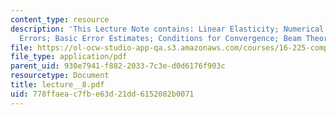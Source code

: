 ```yaml
---
content_type: resource
description: 'This Lecture Note contains: Linear Elasticity; Numerical Integration
  Errors; Basic Error Estimates; Conditions for Convergence; Beam Theory; Patch Test.'
file: https://ol-ocw-studio-app-qa.s3.amazonaws.com/courses/16-225-computational-mechanics-of-materials-fall-2003/778ffaeac7fbe63d21dd6152082b0071_lecture__8.pdf
file_type: application/pdf
parent_uid: 930e7941-f882-2033-7c3e-d0d6176f903c
resourcetype: Document
title: lecture__8.pdf
uid: 778ffaea-c7fb-e63d-21dd-6152082b0071
---
```

